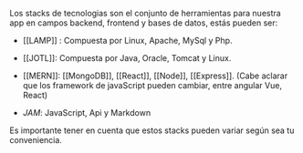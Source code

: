 Los stacks de tecnologias son el conjunto de herramientas para nuestra app en campos backend, frontend y bases de datos, estás pueden ser:

- [[LAMP]] : Compuesta por Linux, Apache, MySql y Php.
    
- [[JOTL]]: Compuesta por Java, Oracle, Tomcat y Linux.
    
- [[MERN]]: [[MongoDB]], [[React]], [[Node]], [[Express]]. (Cabe aclarar que los framework de javaScript pueden cambiar, entre angular Vue, React)
    
- _JAM_: JavaScript, Api y Markdown

Es importante tener en cuenta que estos stacks pueden variar según sea tu conveniencia.